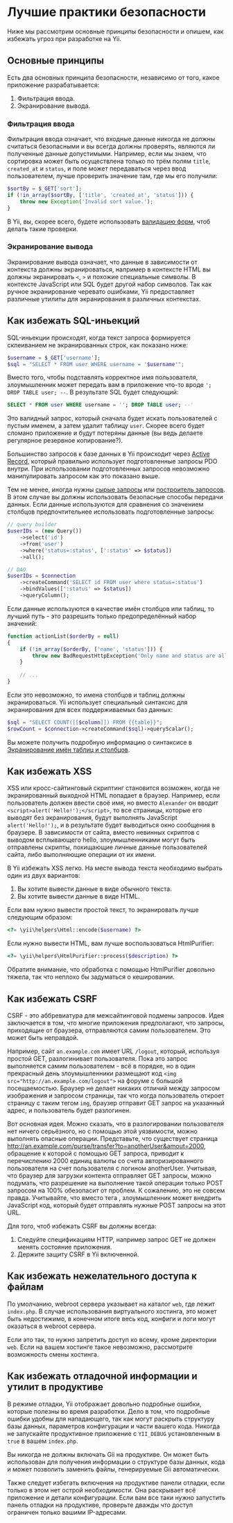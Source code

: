Лучшие практики безопасности
============================

Ниже мы рассмотрим основные принципы безопасности и опишем, как избежать угроз при разработке на Yii.

Основные принципы
-----------------

Есть два основных принципа безопасности, независимо от того, какое приложение разрабатывается:

1. Фильтрация ввода.
2. Экранирование вывода.


### Фильтрация ввода

Фильтрация ввода означает, что входные данные никогда не должны считаться безопасными и вы всегда должны проверять,
являются ли полученные данные допустимыми. Например, если мы знаем, что сортировка может быть осуществлена только
по трём полям `title`, `created_at` и `status`, и поле может передаваться через ввод пользователем, лучше проверить
значение там, где мы его получили:

```php
$sortBy = $_GET['sort'];
if (!in_array($sortBy, ['title', 'created_at', 'status'])) {
	throw new Exception('Invalid sort value.');
}
```

В Yii, вы, скорее всего, будете использовать [валидацию форм](input-validation.md), чтоб делать такие проверки.


### Экранирование вывода

Экранирование вывода означает, что данные в зависимости от контекста должны экранироваться, например в контексте
HTML вы должны экранировать `<`, `>` и похожие специальные символы. В контексте JavaScript или SQL будет другой набор
символов. Так как ручное экранирование черевато ошибками, Yii предоставляет различные утилиты для экранирования в
различных контекстах.

Как избежать SQL-иньекций
-------------------------

SQL-иньекции происходят, когда текст запроса формируется склеиванием не экранированных строк, как показано ниже:

```php
$username = $_GET['username'];
$sql = "SELECT * FROM user WHERE username = '$username'";
```

Вместо того, чтобы подставлять корректное имя пользователя, злоумышленник может передать вам в приложение что-то вроде
`'; DROP TABLE user; --`.
В результате SQL будет следующий:

```sql
SELECT * FROM user WHERE username = ''; DROP TABLE user; --'
```

Это валидный запрос, который сначала будет искать пользователей с пустым именем, а затем удалит таблицу `user`.
Скорее всего будет сломано приложение и будут потеряны данные (вы ведь делаете регулярное резервное копирование?).

Большинство запросов к базе данных в Yii происходит через [Active Record](db-active-record.md), который правильно
использует подготовленные запросы PDO внутри. При использовании подготовленных запросов невозможно манипулировать
запросом как это показано выше.

Тем не менее, иногда нужны [сырые запросы](db-dao.md) или [построитель запросов](db-query-builder.md). В этом случае
вы должны использовать безопасные способы передачи данных. Если данные используются для сравнения со значением
столбцов предпочтительнее использовать подготовленные запросы:

```php
// query builder
$userIDs = (new Query())
    ->select('id')
    ->from('user')
    ->where('status=:status', [':status' => $status])
    ->all();

// DAO
$userIDs = $connection
    ->createCommand('SELECT id FROM user where status=:status')
    ->bindValues([':status' => $status])
    ->queryColumn();
```

Если данные используются в качестве имён столбцов или таблиц, то лучший путь - это разрешить только предопределённый
набор значений:
 
```php
function actionList($orderBy = null)
{
    if (!in_array($orderBy, ['name', 'status'])) {
        throw new BadRequestHttpException('Only name and status are allowed to order by.')
    }
    
    // ...
}
```

Если это невозможно, то имена столбцов и таблиц должны экранироваться. Yii использует специальный синтаксис
для экранирования для всех поддерживаемых баз данных:

```php
$sql = "SELECT COUNT([[$column]]) FROM {{table}}";
$rowCount = $connection->createCommand($sql)->queryScalar();
```

Вы можете получить подробную информацию о синтаксисе в [Экранирование имён таблиц и столбцов](db-dao.md#quoting-table-and-column-names).


Как избежать XSS
----------------

XSS или кросс-сайтинговый скриптинг становится возможен, когда не экранированный выходной HTML попадает в браузер.
Например, если пользователь должен ввести своё имя, но вместо `Alexander` он вводит `<script>alert('Hello!');</script>`, то
все страницы, которые его выводят без экранирования, будут выполнять JavaScript `alert('Hello!');`, и в результате
будет выводиться окно сообщения в браузере. В зависимости от сайта, вместо невинных скриптов с выводом всплывающего
hello, злоумышленниками могут быть отправлены скрипты, похищающие личные данные пользователей сайта,
либо выполняющие операции от их имени.

В Yii избежать XSS легко. На месте вывода текста необходимо выбрать один из двух вариантов:

1. Вы хотите вывести данные в виде обычного текста.
2. Вы хотите вывести данные в виде HTML.

Если вам нужно вывести простой текст, то экранировать лучше следующим образом:

```php
<?= \yii\helpers\Html::encode($username) ?>
```

Если нужно вывести HTML, вам лучше воспользоваться HtmlPurifier:

```php
<?= \yii\helpers\HtmlPurifier::process($description) ?>
```

Обратите внимание, что обработка с помощью HtmlPurifier довольно тяжела, так что неплохо бы задуматься о кешировании.

Как избежать CSRF
-----------------

CSRF - это аббревиатура для межсайтинговой подмены запросов. Идея заключается в том, что многие приложения предполагают,
что запросы, приходящие от браузера, отправляются самим пользователем. Это может быть неправдой.

Например, сайт `an.example.com` имеет URL `/logout`, который, используя простой GET, разлогинивает пользователя. Пока
это запрос выполняется самим пользователем - всё в порядке, но в один прекрасный день злоумышленники размещают код
`<img src="http://an.example.com/logout">` на форуме с большой посещаемостью. Браузер не делает никаких отличий
между запросом изображения и запросом страницы, так что когда пользователь откроет страницу с таким тегом `img`, браузер отправит GET запрос на указанный адрес, и пользователь будет разлогинен.

Вот основная идея. Можно сказать, что в разлогировании пользователя нет ничего серьёзного, но с помощью этой уязвимости, можно выполнять опасные операции. Представьте, что существует страница http://an.example.com/purse/transfer?to=anotherUser&amout=2000, обращение к которой с помощью GET запроса, приводит к перечислению 2000 единиц валюты со счета авторизированного пользователя на счет пользователя с логином anotherUser. Учитывая, что браузер для загрузки контента отправляет GET запросы, можно подумать, что разрешение на выполнение такой операции только POST запросом на 100% обезопасит от проблем. К сожалению, это не совсем правда. Учитывайте, что вместо тега <img>, злоумышленник может внедрить JavaScript код, который будет отправлять нужные POST запросы на этот URL.

Для того, чтоб избежать CSRF вы должны всегда:

1. Следуйте спецификациям HTTP, например запрос GET не должен менять состояние приложения.
2. Держите защиту CSRF в Yii включенной.


Как избежать нежелательного доступа к файлам
--------------------------------------------

По умолчанию, webroot сервера указывает на каталог `web`, где лежит `index.php`. В случае использования виртуального
хостинга, это может быть недостижимо, в конечном итоге весь код, конфиги и логи могут оказаться в webroot сервера.

Если это так, то нужно запретить доступ ко всему, кроме директории `web`. Если на вашем хостинге такое невозможно,
рассмотрите возможность смены хостинга.

Как избежать отладочной информации и утилит в продуктиве
--------------------------------------------------------

В режиме отладки, Yii отображает довольно подробные ошибки, которые полезны во время разработки. Дело в том, что
подробные ошибки удобны для нападающего, так как могут раскрыть структуру базы данных, параметров конфигурации и части
вашего кода. Никогда не запускайте продуктивное приложение с `YII_DEBUG` установленным в `true` в вашем `index.php`.

Вы никогда не должны включать Gii на продуктиве. Он может быть использован для получения информации о структуре
базы данных, кода и может позволить заменить файлы, генерируемые Gii автоматически.

Также следует избегать включения на продуктиве панели отладки, если только в этом нет острой необходимости.
Она раскрывает всё приложение и детали конфигурации. Если вам все таки нужно запустить панель отладки на продуктиве,
проверьте дважды что доступ ограничен только вашими IP-адресами.
